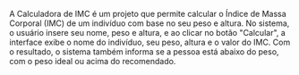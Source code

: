A Calculadora de IMC é um projeto que permite calcular o Índice de Massa Corporal (IMC) de um indivíduo com base no seu peso e altura. 
No sistema, o usuário insere seu nome, peso e altura, e ao clicar no botão "Calcular", a interface exibe o nome do indivíduo, seu peso, 
altura e o valor do IMC. Com o resultado, o sistema também informa se a pessoa está abaixo do peso, com o peso ideal ou acima do recomendado. 
